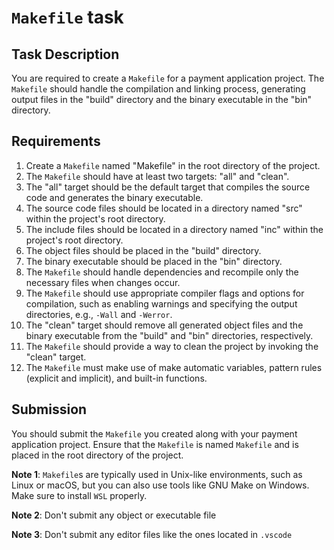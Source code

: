 # `Makefile` task

## Task Description

You are required to create a `Makefile` for a payment application project. The
`Makefile` should handle the compilation and linking process, generating output
files in the "build" directory and the binary executable in the "bin"
directory.

## Requirements

1. Create a `Makefile` named "Makefile" in the root directory of the project.
2. The `Makefile` should have at least two targets: "all" and "clean".
3. The "all" target should be the default target that compiles the source code
   and generates the binary executable.
4. The source code files should be located in a directory named "src" within
   the project's root directory.
5. The include files should be located in a directory named "inc" within the
   project's root directory.
6. The object files should be placed in the "build" directory.
7. The binary executable should be placed in the "bin" directory.
8. The `Makefile` should handle dependencies and recompile only the necessary
   files when changes occur.
10. The `Makefile` should use appropriate compiler flags and options for
    compilation, such as enabling warnings and specifying the output
    directories, e.g., `-Wall` and `-Werror`.
11. The "clean" target should remove all generated object files and the binary
    executable from the "build" and "bin" directories, respectively.
12. The `Makefile` should provide a way to clean the project by invoking the
    "clean" target.
13. The `Makefile` must make use of make automatic variables, pattern rules
    (explicit and implicit), and built-in functions.

## Submission

You should submit the `Makefile` you created along with your payment application
project. Ensure that the `Makefile` is named `Makefile` and is placed in the root
directory of the project.

**Note 1**: `Makefile`s are typically used in Unix-like environments, such as Linux or
macOS, but you can also use tools like GNU Make on Windows. Make sure to
install `WSL` properly.

**Note 2**: Don't submit any object or executable file

**Note 3**: Don't submit any editor files like the ones located in `.vscode`
